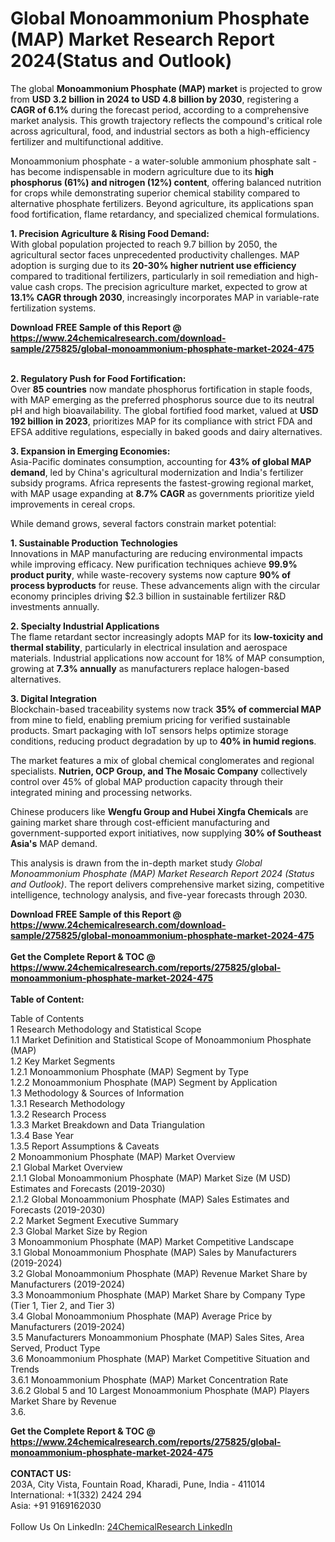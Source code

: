 <h1>Global Monoammonium Phosphate (MAP) Market Research Report 2024(Status and Outlook)</h1><p>The global <strong>Monoammonium Phosphate (MAP) market</strong> is projected to grow from <strong>USD 3.2 billion in 2024 to USD 4.8 billion by 2030</strong>, registering a <strong>CAGR of 6.1%</strong> during the forecast period, according to a comprehensive market analysis. This growth trajectory reflects the compound's critical role across agricultural, food, and industrial sectors as both a high-efficiency fertilizer and multifunctional additive. </p><p>Monoammonium phosphate - a water-soluble ammonium phosphate salt - has become indispensable in modern agriculture due to its <strong>high phosphorus (61%) and nitrogen (12%) content</strong>, offering balanced nutrition for crops while demonstrating superior chemical stability compared to alternative phosphate fertilizers. Beyond agriculture, its applications span food fortification, flame retardancy, and specialized chemical formulations.</p><p><strong>1. Precision Agriculture &amp; Rising Food Demand:</strong><br>
With global population projected to reach 9.7 billion by 2050, the agricultural sector faces unprecedented productivity challenges. MAP adoption is surging due to its <strong>20-30% higher nutrient use efficiency</strong> compared to traditional fertilizers, particularly in soil remediation and high-value cash crops. The precision agriculture market, expected to grow at <strong>13.1% CAGR through 2030</strong>, increasingly incorporates MAP in variable-rate fertilization systems.</p><div><b>Download FREE Sample of this Report @ 
            <a href="https://www.24chemicalresearch.com/download-sample/275825/global-monoammonium-phosphate-market-2024-475">
            https://www.24chemicalresearch.com/download-sample/275825/global-monoammonium-phosphate-market-2024-475</a></b></div><br><p><strong>2. Regulatory Push for Food Fortification:</strong><br>
Over <strong>85 countries</strong> now mandate phosphorus fortification in staple foods, with MAP emerging as the preferred phosphorus source due to its neutral pH and high bioavailability. The global fortified food market, valued at <strong>USD 192 billion in 2023</strong>, prioritizes MAP for its compliance with strict FDA and EFSA additive regulations, especially in baked goods and dairy alternatives.</p><p><strong>3. Expansion in Emerging Economies:</strong><br>
Asia-Pacific dominates consumption, accounting for <strong>43% of global MAP demand</strong>, led by China's agricultural modernization and India's fertilizer subsidy programs. Africa represents the fastest-growing regional market, with MAP usage expanding at <strong>8.7% CAGR</strong> as governments prioritize yield improvements in cereal crops.</p><p>While demand grows, several factors constrain market potential:</p><p><strong>1. Sustainable Production Technologies</strong><br>
Innovations in MAP manufacturing are reducing environmental impacts while improving efficacy. New purification techniques achieve <strong>99.9% product purity</strong>, while waste-recovery systems now capture <strong>90% of process byproducts</strong> for reuse. These advancements align with the circular economy principles driving $2.3 billion in sustainable fertilizer R&amp;D investments annually.</p><p><strong>2. Specialty Industrial Applications</strong><br>
The flame retardant sector increasingly adopts MAP for its <strong>low-toxicity and thermal stability</strong>, particularly in electrical insulation and aerospace materials. Industrial applications now account for 18% of MAP consumption, growing at <strong>7.3% annually</strong> as manufacturers replace halogen-based alternatives.</p><p><strong>3. Digital Integration</strong><br>
Blockchain-based traceability systems now track <strong>35% of commercial MAP</strong> from mine to field, enabling premium pricing for verified sustainable products. Smart packaging with IoT sensors helps optimize storage conditions, reducing product degradation by up to <strong>40% in humid regions</strong>.</p><p>The market features a mix of global chemical conglomerates and regional specialists. <strong>Nutrien, OCP Group, and The Mosaic Company</strong> collectively control over 45% of global MAP production capacity through their integrated mining and processing networks. </p><p>Chinese producers like <strong>Wengfu Group and Hubei Xingfa Chemicals</strong> are gaining market share through cost-efficient manufacturing and government-supported export initiatives, now supplying <strong>30% of Southeast Asia's</strong> MAP demand.</p><p>This analysis is drawn from the in-depth market study <em>Global Monoammonium Phosphate (MAP) Market Research Report 2024 (Status and Outlook)</em>. The report delivers comprehensive market sizing, competitive intelligence, technology analysis, and five-year forecasts through 2030.</p><div><b>Download FREE Sample of this Report @ 
            <a href="https://www.24chemicalresearch.com/download-sample/275825/global-monoammonium-phosphate-market-2024-475">
            https://www.24chemicalresearch.com/download-sample/275825/global-monoammonium-phosphate-market-2024-475</a></b></div><br><div><b>Get the Complete Report & TOC @ 
            <a href="https://www.24chemicalresearch.com/reports/275825/global-monoammonium-phosphate-market-2024-475">
            https://www.24chemicalresearch.com/reports/275825/global-monoammonium-phosphate-market-2024-475</a></b></div><br>
            <b>Table of Content:</b><p>Table of Contents<br />
1 Research Methodology and Statistical Scope<br />
1.1 Market Definition and Statistical Scope of Monoammonium Phosphate (MAP)<br />
1.2 Key Market Segments<br />
1.2.1 Monoammonium Phosphate (MAP) Segment by Type<br />
1.2.2 Monoammonium Phosphate (MAP) Segment by Application<br />
1.3 Methodology & Sources of Information<br />
1.3.1 Research Methodology<br />
1.3.2 Research Process<br />
1.3.3 Market Breakdown and Data Triangulation<br />
1.3.4 Base Year<br />
1.3.5 Report Assumptions & Caveats<br />
2 Monoammonium Phosphate (MAP) Market Overview<br />
2.1 Global Market Overview<br />
2.1.1 Global Monoammonium Phosphate (MAP) Market Size (M USD) Estimates and Forecasts (2019-2030)<br />
2.1.2 Global Monoammonium Phosphate (MAP) Sales Estimates and Forecasts (2019-2030)<br />
2.2 Market Segment Executive Summary<br />
2.3 Global Market Size by Region<br />
3 Monoammonium Phosphate (MAP) Market Competitive Landscape<br />
3.1 Global Monoammonium Phosphate (MAP) Sales by Manufacturers (2019-2024)<br />
3.2 Global Monoammonium Phosphate (MAP) Revenue Market Share by Manufacturers (2019-2024)<br />
3.3 Monoammonium Phosphate (MAP) Market Share by Company Type (Tier 1, Tier 2, and Tier 3)<br />
3.4 Global Monoammonium Phosphate (MAP) Average Price by Manufacturers (2019-2024)<br />
3.5 Manufacturers Monoammonium Phosphate (MAP) Sales Sites, Area Served, Product Type<br />
3.6 Monoammonium Phosphate (MAP) Market Competitive Situation and Trends<br />
3.6.1 Monoammonium Phosphate (MAP) Market Concentration Rate<br />
3.6.2 Global 5 and 10 Largest Monoammonium Phosphate (MAP) Players Market Share by Revenue<br />
3.6.</p><div><b>Get the Complete Report & TOC @ 
            <a href="https://www.24chemicalresearch.com/reports/275825/global-monoammonium-phosphate-market-2024-475">
            https://www.24chemicalresearch.com/reports/275825/global-monoammonium-phosphate-market-2024-475</a></b></div><br><b>CONTACT US:</b><br>
            203A, City Vista, Fountain Road, Kharadi, Pune, India - 411014<br>
            International: +1(332) 2424 294<br>
            Asia: +91 9169162030 <br><br>
            Follow Us On LinkedIn: <a href="https://www.linkedin.com/company/24chemicalresearch/">24ChemicalResearch LinkedIn</a>